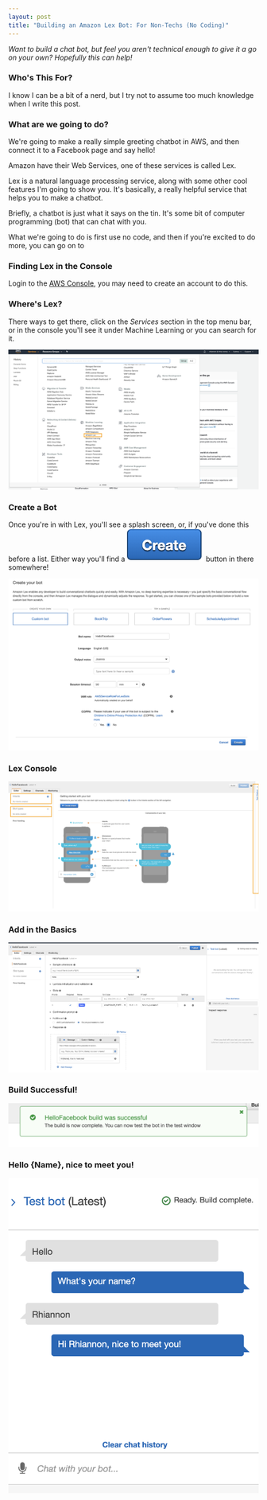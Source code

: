 ```yaml
---
layout: post
title: "Building an Amazon Lex Bot: For Non-Techs (No Coding)"
---
```


_Want to build a chat bot, but feel you aren't technical enough to give it a go on your own? Hopefully this can help!_

### Who's This For?

I know I can be a bit of a nerd, but I try not to assume too much knowledge when I write this post. 

### What are we going to do? 

We're going to make a really simple greeting chatbot in AWS, and then connect it to a Facebook page and say hello!

Amazon have their Web Services, one of these services is called Lex. 

Lex is a natural language processing service, along with some other cool features I'm going to show you. It's basically, a really helpful service that helps you to make a chatbot. 

Briefly, a chatbot is just what it says on the tin. It's some bit of computer programming (bot) that can chat with you. 

What we're going to do is first use no code, and then if you're excited to do more, you can go on to 

### Finding Lex in the Console

Login to the [AWS Console](https://console.aws.amazon.com/console/home), you may need to create an account to do this. 

### Where's Lex?

There ways to get there, click on the *Services* section in the top menu bar, or in the console you'll see it under Machine Learning or you can search for it. 

![Lex in Console](../images/aws-service-catalogue-lex.png)

### Create a Bot

Once you're in with Lex, you'll see a splash screen, or, if you've done this before a list. Either way you'll find a ![Lex in Console](../images/aws-create-bot-button.png) button in there somewhere!

![Lex in Console](../images/aws-create-bot.png)

### Lex Console
![Lex in Console](../images/aws-create-bot-blank.png)

### Add in the Basics

![Lex in Console](../images/aws-create-bot-basic-greeting.png)

### Build Successful!

![Lex in Console](../images/aws-create-bot-build-success.png)

### Hello \{Name}, nice to meet you!

![Lex in Console](../images/aws-create-bot-greeting-chat.png)